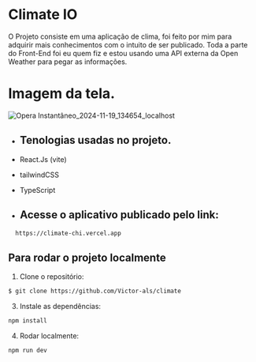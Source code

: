 # Climate IO

O Projeto consiste em uma aplicação de clima, foi feito por mim para adquirir mais conhecimentos com o intuito de ser publicado. Toda a parte do Front-End foi eu quem fiz e estou usando uma API externa da Open Weather para pegar as informações.

# Imagem da tela.
![Opera Instantâneo_2024-11-19_134654_localhost](https://github.com/user-attachments/assets/a50ec2e8-a799-4b98-b614-8cdd9d401ebb)

- ## Tenologias usadas no projeto.

- React.Js (vite)
- tailwindCSS
- TypeScript

- ## Acesse o aplicativo publicado pelo link: 
```sh
  https://climate-chi.vercel.app
```


## Para rodar o projeto localmente

1. Clone o repositório:

```sh
$ git clone https://github.com/Victor-als/climate
```

3. Instale as dependências:

```sh
npm install
```
4. Rodar localmente:

```sh
npm run dev
```



 
